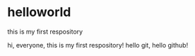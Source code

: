 # helloworld
this is my first respository 

hi, everyone, this is my first respository!
hello git, hello github!
